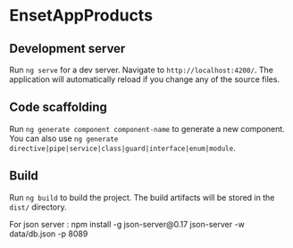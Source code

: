 # EnsetAppProducts


## Development server

Run `ng serve` for a dev server. Navigate to `http://localhost:4200/`. The application will automatically reload if you change any of the source files.

## Code scaffolding

Run `ng generate component component-name` to generate a new component. You can also use `ng generate directive|pipe|service|class|guard|interface|enum|module`.

## Build

Run `ng build` to build the project. The build artifacts will be stored in the `dist/` directory.

<p>
For json server : <span class="text-bg-primary">npm install -g json-server@0.17</span>
json-server -w data/db.json -p 8089 
</p>
